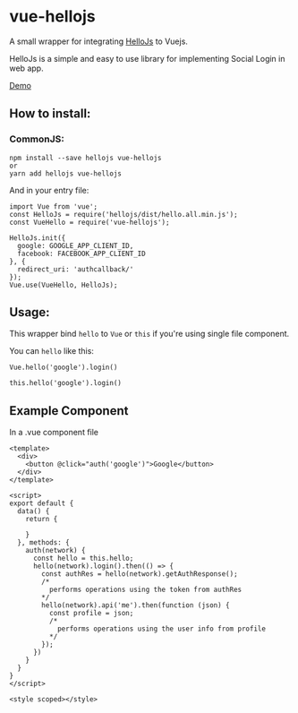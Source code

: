 # vue-hellojs
A small wrapper for integrating [HelloJs](https://github.com/MrSwitch/hello.js) to Vuejs.

HelloJs is a simple and easy to use library for implementing Social Login in web app.

[Demo](https://vue-hellojs-demo.surge.sh)

## How to install:
### CommonJS:
```
npm install --save hellojs vue-hellojs
or
yarn add hellojs vue-hellojs
```

And in your entry file:
```
import Vue from 'vue';
const HelloJs = require('hellojs/dist/hello.all.min.js');
const VueHello = require('vue-hellojs');

HelloJs.init({
  google: GOOGLE_APP_CLIENT_ID,
  facebook: FACEBOOK_APP_CLIENT_ID
}, {
  redirect_uri: 'authcallback/'
});
Vue.use(VueHello, HelloJs);
```

## Usage:
This wrapper bind `hello` to `Vue` or `this` if you're using single file component.

You can `hello` like this:
```
Vue.hello('google').login()

this.hello('google').login()
```

## Example Component
In a .vue component file
```
<template>
  <div>
    <button @click="auth('google')">Google</button>
  </div>
</template>

<script>
export default {
  data() {
    return {

    }
  }, methods: {
    auth(network) {
      const hello = this.hello;
      hello(network).login().then(() => {
        const authRes = hello(network).getAuthResponse();
        /*
          performs operations using the token from authRes
        */
        hello(network).api('me').then(function (json) {
          const profile = json;
          /*
            performs operations using the user info from profile
          */
        });
      })
    }
  }
}
</script>

<style scoped></style>
```
